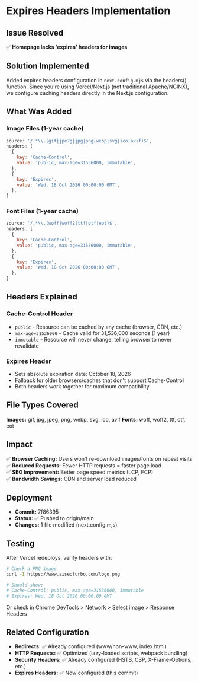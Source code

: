 # Expires Headers Implementation

## Issue Resolved
✅ **Homepage lacks 'expires' headers for images**

## Solution Implemented

Added expires headers configuration in `next.config.mjs` via the headers() function. Since you're using Vercel/Next.js (not traditional Apache/NGINX), we configure caching headers directly in the Next.js configuration.

## What Was Added

### Image Files (1-year cache)
```javascript
source: '/.*\\.(gif|jpe?g|jpg|png|webp|svg|ico|avif)$',
headers: [
  {
    key: 'Cache-Control',
    value: 'public, max-age=31536000, immutable',
  },
  {
    key: 'Expires',
    value: 'Wed, 18 Oct 2026 00:00:00 GMT',
  },
]
```

### Font Files (1-year cache)
```javascript
source: '/.*\\.(woff|woff2|ttf|otf|eot)$',
headers: [
  {
    key: 'Cache-Control',
    value: 'public, max-age=31536000, immutable',
  },
  {
    key: 'Expires',
    value: 'Wed, 18 Oct 2026 00:00:00 GMT',
  },
]
```

## Headers Explained

### Cache-Control Header
- `public` - Resource can be cached by any cache (browser, CDN, etc.)
- `max-age=31536000` - Cache valid for 31,536,000 seconds (1 year)
- `immutable` - Resource will never change, telling browser to never revalidate

### Expires Header
- Sets absolute expiration date: October 18, 2026
- Fallback for older browsers/caches that don't support Cache-Control
- Both headers work together for maximum compatibility

## File Types Covered

**Images:** gif, jpg, jpeg, png, webp, svg, ico, avif
**Fonts:** woff, woff2, ttf, otf, eot

## Impact

✅ **Browser Caching:** Users won't re-download images/fonts on repeat visits  
✅ **Reduced Requests:** Fewer HTTP requests = faster page load  
✅ **SEO Improvement:** Better page speed metrics (LCP, FCP)  
✅ **Bandwidth Savings:** CDN and server load reduced  

## Deployment

- **Commit:** 7f86395
- **Status:** ✅ Pushed to origin/main
- **Changes:** 1 file modified (next.config.mjs)

## Testing

After Vercel redeploys, verify headers with:
```bash
# Check a PNG image
curl -I https://www.aiseoturbo.com/logo.png

# Should show:
# Cache-Control: public, max-age=31536000, immutable
# Expires: Wed, 18 Oct 2026 00:00:00 GMT
```

Or check in Chrome DevTools > Network > Select image > Response Headers

## Related Configuration

- **Redirects:** ✅ Already configured (www/non-www, index.html)
- **HTTP Requests:** ✅ Optimized (lazy-loaded scripts, webpack bundling)
- **Security Headers:** ✅ Already configured (HSTS, CSP, X-Frame-Options, etc.)
- **Expires Headers:** ✅ Now configured (this commit)
